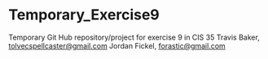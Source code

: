 # Temporary_Exercise9
Temporary Git Hub repository/project for exercise 9 in CIS 35
Travis Baker, tolvecspellcaster@gmail.com
Jordan Fickel, forastic@gmail.com